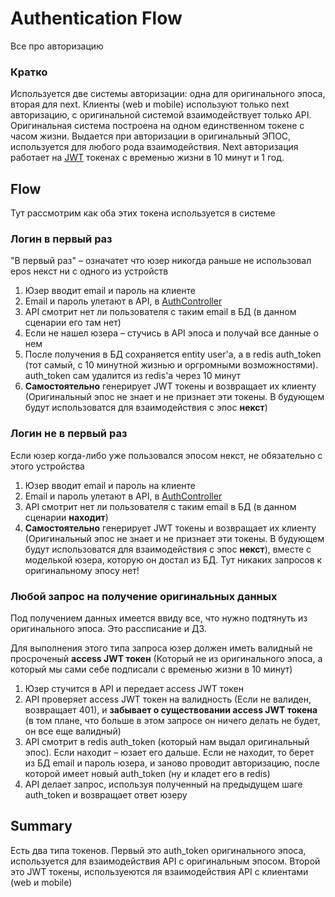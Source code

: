 # Authentication Flow

Все про авторизацию

### Кратко
Используется две системы авторизации: одна для оригинального эпоса, вторая для next.
Клиенты (web и mobile) используют только next авторизацию, с оригинальной системой взаимодействует только API.
Оригинальная система построена на одном единственном токене с часом жизни. Выдается при авторизации в оригинальный ЭПОС, используется для любого рода взаимодействия.
Next авторизация работает на [JWT](https://jwt.io/) токенах c временью жизни в 10 минут и 1 год.

## Flow
Тут рассмотрим как оба этих токена используется в системе

### Логин в первый раз
"В первый раз" – означатет что юзер никогда раньше не использовал epos некст ни с одного из устройств

1. Юзер вводит email и пароль на клиенте
2. Email и пароль улетают в API, в [AuthController](https://github.com/epos-next/api/blob/70e3d785c2a9cb29125b030fa6abe1f11bb10c9f/API/Controllers/AuthController.cs?_pjax=%23js-repo-pjax-container%2C%20div%5Bitemtype%3D%22http%3A%2F%2Fschema.org%2FSoftwareSourceCode%22%5D%20main%2C%20%5Bdata-pjax-container%5D#L25)
3. API смотрит нет ли пользователя с таким email в БД (в данном сценарии его там нет)
4. Если не нашел юзера – стучись в API эпоса и получай все данные о нем
5. После получения в БД сохраняется entity user'a, а в redis auth_token (тот самый, с 10 минутной жизнью и оргромными возможностями). auth_token сам удалится из redis'a через 10 минут
6. **Cамостоятельно** генерирует JWT токены и возвращает их клиенту (Оригинальный эпос не знает и не признает эти токены. В будующем будут использоватся для взаимодействия с эпос **некст**)

### Логин не в первый раз
Если юзер когда-либо уже пользовался эпосом некст, не обязательно с этого устройства

1. Юзер вводит email и пароль на клиенте
2. Email и пароль улетают в API, в [AuthController](https://github.com/epos-next/api/blob/70e3d785c2a9cb29125b030fa6abe1f11bb10c9f/API/Controllers/AuthController.cs?_pjax=%23js-repo-pjax-container%2C%20div%5Bitemtype%3D%22http%3A%2F%2Fschema.org%2FSoftwareSourceCode%22%5D%20main%2C%20%5Bdata-pjax-container%5D#L25)
3. API смотрит нет ли пользователя с таким email в БД (в данном сценарии **находит**)
4. **Cамостоятельно** генерирует JWT токены и возвращает их клиенту (Оригинальный эпос не знает и не признает эти токены. В будующем будут использоватся для взаимодействия с эпос **некст**), вместе с моделькой юзера, которую он достал из БД. Тут никаких запросов к оригинальному эпосу нет!


### Любой запрос на получение оригинальных данных
Под получением данных имеется ввиду все, что нужно подтянуть из оригинального эпоса. Это рассписание и ДЗ.

Для выполнения этого типа запроса юзер должен иметь валидный не просроченый **access JWT токен** (Который не из оригинального эпоса, а который мы сами себе подписали с временью жизни в 10 минут)

1. Юзер стучится в API и передает access JWT токен
2. API проверяет access JWT токен на валидность (Если не валиден, возвращает 401), и **забывает о существовании access JWT токена** (в том плане, что больше в этом запросе он ничего делать не будет, он все еще валидный)
3. API смотрит в redis auth_token (который нам выдал оригинальный эпос). 
  Если находит – юзает его дальше.
  Если не находит, то берет из БД email и пароль юзера, и заново проводит авторизацию, после которой имеет новый auth_token (ну и кладет его в redis)
4. API делает запрос, используя полученный на предыдущем шаге auth_token и возвращает ответ юзеру


## Summary
Есть два типа токенов. Первый это auth_token оригинального эпоса, используется для взаимодействия API с оригинальным эпосом. Второй это JWT токены, используеются ля взаимодействия API с клиентами (web и mobile)
